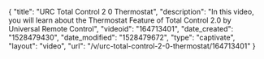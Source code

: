 {
    "title": "URC Total Control 2 0 Thermostat",
    "description": "In this video, you will learn about the Thermostat Feature of Total Control 2.0 by Universal Remote Control",
    "videoid": "164713401",
    "date_created": "1528479430",
    "date_modified": "1528479672",
    "type": "captivate",
    "layout": "video",
    "url": "\/v\/urc-total-control-2-0-thermostat\/164713401"
}
